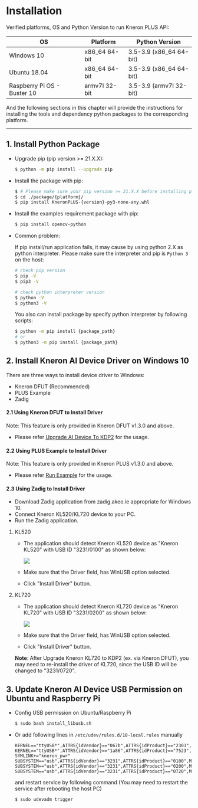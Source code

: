 # Installation

Verified platforms, OS and Python Version to run Kneron PLUS API:

| OS                            | Platform      | Python Version          |
|-------------------------------|---------------|-------------------------|
| Windows 10                    | x86_64 64-bit | 3.5-3.9 (x86_64 64-bit) |
| Ubuntu 18.04                  | x86_64 64-bit | 3.5-3.9 (x86_64 64-bit) |
| Raspberry Pi OS - Buster 10   | armv7l 32-bit | 3.5-3.9 (armv7l 32-bit) |

And the following sections in this chapter will provide the instructions for installing the tools and dependency python packages to the corresponding platform.

---

## 1. Install Python Package

- Upgrade pip (pip version >= 21.X.X):
    ```bash
    $ python -m pip install --upgrade pip
    ```

- Install the package with pip:
    ```bash
    $ # Please make sure your pip version >= 21.X.X before installing python packages.
    $ cd ./package/{platform}/
    $ pip install KneronPLUS-{version}-py3-none-any.whl
    ```

- Install the examples requirement package with pip:
    ```bash
    $ pip install opencv-python
    ```

- Common problem:  

    If pip install/run application fails, it may cause by using python 2.X as python interpreter. Please make sure the interpreter and pip is `Python 3` on the host:  

    ```bash
    # check pip version
    $ pip -V
    $ pip3 -V

    # check python interpreter version
    $ python -V
    $ python3 -V
    ```

    You also can install package by specify python interpreter by following scripts:  
    ```bash
    $ python -m pip install {package_path}
    # or
    $ python3 -m pip install {package_path}
    ```

## 2. Install Kneron AI Device Driver on Windows 10

There are three ways to install device driver to Windows:

- Kneron DFUT (Recommended)
- PLUS Example
- Zadig

#### 2.1 Using **Kneron DFUT** to Install Driver

Note: This feature is only provided in Kneron DFUT v1.3.0 and above.

- Please refer [Upgrade AI Device To KDP2](./upgrade_ai_device_to_kdp2.md#3-install-driver-for-windows) for the usage.

#### 2.2 Using **PLUS Example** to Install Driver

Note: This feature is only provided in Kneron PLUS v1.3.0 and above.

- Please refer [Run Example](./run_examples.md#2-install-driver-for-windows-example) for the usage.

#### 2.3 Using **Zadig** to Install Driver

- Download Zadig application from zadig.akeo.ie appropriate for Windows 10.
- Connect Kneron KL520/KL720 device to your PC.
- Run the Zadig application.

1. KL520

    - The application should detect Kneron KL520 device as "Kneron KL520" with USB ID
    "3231/0100" as shown below:

        ![](../imgs/zadig_install_kl520_driver.png)

    - Make sure that the Driver field, has WinUSB option selected.

    - Click "Install Driver" button.

2. KL720

    - The application should detect Kneron KL720 device as "Kneron KL720" with USB ID
    "3231/0200" as shown below:

        ![](../imgs/zadig_install_kl720_driver.png)

    - Make sure that the Driver field, has WinUSB option selected.

    - Click "Install Driver" button.

    **Note**: After Upgrade Kneron KL720 to KDP2 (ex. via Kneron DFUT), you may need to re-install the driver of KL720, since the USB ID will be changed to "3231/0720".

## 3. Update Kneron AI Device USB Permission on Ubuntu and Raspberry Pi

 * Config USB permission on Ubuntu/Raspberry Pi
   ```bash
   $ sudo bash install_libusb.sh
   ```

 * Or add following lines in `/etc/udev/rules.d/10-local.rules` manually
   ```text
   KERNEL=="ttyUSB*",ATTRS{idVendor}=="067b",ATTRS{idProduct}=="2303",MODE="0777",SYMLINK+="kneron_uart"
   KERNEL=="ttyUSB*",ATTRS{idVendor}=="1a86",ATTRS{idProduct}=="7523",MODE="0777", SYMLINK+="kneron_pwr"
   SUBSYSTEM=="usb",ATTRS{idVendor}=="3231",ATTRS{idProduct}=="0100",MODE="0666"
   SUBSYSTEM=="usb",ATTRS{idVendor}=="3231",ATTRS{idProduct}=="0200",MODE="0666"
   SUBSYSTEM=="usb",ATTRS{idVendor}=="3231",ATTRS{idProduct}=="0720",MODE="0666"
   ```
   and restart service by following command (You may need to restart the service after rebooting the host PC)
   ```bash
   $ sudo udevadm trigger
   ```

